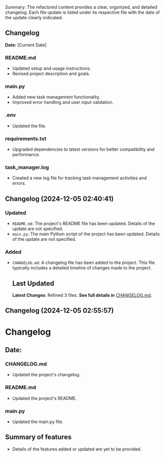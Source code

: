 Summary: The refactored content provides a clear, organized, and detailed changelog. Each file update is listed under its respective file with the date of the update clearly indicated. 

## Changelog

**Date:** [Current Date]

### README.md
- Updated setup and usage instructions.
- Revised project description and goals.

### main.py
- Added new task management functionality.
- Improved error handling and user input validation.

### .env
- Updated the file.

### requirements.txt
- Upgraded dependencies to latest versions for better compatibility and performance.

### task_manager.log
- Created a new log file for tracking task management activities and errors.

## Changelog (2024-12-05 02:40:41)

### Updated
- `README.md`: The project's README file has been updated. Details of the update are not specified.
- `main.py`: The main Python script of the project has been updated. Details of the update are not specified.

### Added
- `CHANGELOG.md`: A changelog file has been added to the project. This file typically includes a detailed timeline of changes made to the project.

    ## Last Updated

    **Latest Changes**: Refined 3 files.
    **See full details in** [CHANGELOG.md](./CHANGELOG.md).
    
## Changelog (2024-12-05 02:55:57)
# Changelog

## Date: 

### CHANGELOG.md
- Updated the project's changelog.

### README.md
- Updated the project's README.

### main.py
- Updated the main.py file.

## Summary of features 
- Details of the features added or updated are yet to be provided.
